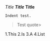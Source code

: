 *Title*
***Title***
**Title**



<pre><code>Indent test.
</code></pre>

>Test quote>

1.This
2.Is
3.A
4.List